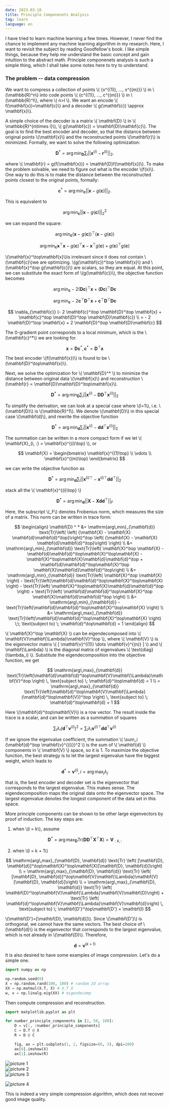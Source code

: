 ```yaml
---
date: 2023-03-10
title: Principle Componenets Analysis
tag: learn
language: en
---
```


I have tried to learn machine learning a few times. However, I never find the chance to implement any machine learning algorithm in my research. Here, I want to revisit the subject by reading Goodfellow's book. I like simple things, because they help me understand the basic concept and gain intuition to the abstract math. Principle componenets analysis is such a simple thing, which I shall take some notes here to try to understand. 

### The problem -- data compression

We want to compress a collection of points \\( \{x^{(1)}, ..., x^{(m)}\} \\) in \\(\mathbb{R}^n\\) into code points \\( \{c^{(1)}, ..., c^{(m)}\} \\) in \\(\mathbb{R}^l\\), where \\( n>l \\). We want an encode \\( f(\mathbf{x})=\mathbf{c}\\) and a decoder \\( g(\mathbf{c}) \approx \mathbf{x}\\).


A simple choice of the decoder is a matrix \\( \mathbf{D} \\) in \\( \mathbb{R}^{n\times l}\\), \\( g(\mathbf{c}) = \mathbf{D}\mathbf{c}\\). The goal is to find the best encoder and decoder, so that the distance between original points \\(\mathbf{x}\\) and the reconstructed points \\(\mathbf{r}\\) is minimized. Formally, we want to solve the following optimization:

$$
\mathbf{D} ^ * = \mathrm{arg\,min}_{\mathbf{D}} \sum_i || \mathbf{x}^{(i)} - \mathbf{r}^{(i)} ||_2 .
$$

where \\( \mathbf{r} = g(f(\mathbf{x})) = \mathbf{D}f(\mathbf{x})\\). To make the problem solvable, we need to figure out what is the encoder \\(f(x)\\). One way to do this is to make the distance between the reconstructed points closest to the original points, formally:

$$
\mathbf{c}^* = \mathrm{arg\,min}_{\mathbf{c}} || \mathbf{x} - g(\mathbf{c}) ||_2 .
$$

This is equivalent to 

$$
\mathrm{arg\,min}_{\mathbf{c}} || \mathbf{x} - g(\mathbf{c}) ||_2^2 
$$

we can expand the square:

$$
\mathrm{arg\,min}_{\mathbf{c}} (\mathbf{x} - g(\mathbf{c}))^\top (\mathbf{x} - g(\mathbf{c}))
$$

$$
\mathrm{arg\,min}_{\mathbf{c}} \mathbf{x}^\top\mathbf{x} - g(\mathbf{c})^\top \mathbf{x} -  \mathbf{x}^\top g(\mathbf{c}) + g(\mathbf{c})^\top g(\mathbf{c})
$$

\\(\mathbf{x}^\top\mathbf{x}\\)is irrelevant since it does not contain \\(\mathbf{c}\\)we are optimizing. \\(g(\mathbf{c})^\top \mathbf{x}\\) and \\(\mathbf{x}^\top g(\mathbf{c})\\) are scalars, so they are equal. At this point, we can substitute the exact form of \\(g(\mathbf{c})\\), the objective function becomes

$$
\mathrm{arg\,min}_{\mathbf{c}}  - 2 (\mathbf{D}\mathbf{c})^\top \mathbf{x} + (\mathbf{D}\mathbf{c})^\top \mathbf{D}\mathbf{c}
$$

$$
\mathrm{arg\,min}_{\mathbf{c}}  - 2 \mathbf{c}^\top \mathbf{D}^\top \mathbf{x} + \mathbf{c}^\top \mathbf{D}^\top \mathbf{D}\mathbf{c}
$$

$$
\nabla_{\mathbf{c}} (- 2 \mathbf{c}^\top \mathbf{D}^\top \mathbf{x} + \mathbf{c}^\top \mathbf{D}^\top \mathbf{D}\mathbf{c}) \\
= - 2 \mathbf{D}^\top \mathbf{x} + 2 \mathbf{D}^\top \mathbf{D}\mathbf{c} 
$$

The 0-gradient point corresponds to a local minimum, which is the \\(\mathbf{c}^*\\) we are looking for. 

$$
\mathbf{x} = \mathbf{D} \mathbf{c}^*,\, \mathbf{c}^* = \mathbf{D}^\top\mathbf{x}
$$

The best encoder \\(f(\mathbf{x})\\) is found to be \\(\mathbf{D}^\top\mathbf{x}\\).

Next, we solve the optimization for \\( \mathbf{D}^* \\) to minimize the distance between original data \\(\mathbf{x}\\) and reconstruction \\(\mathbf{r} = \mathbf{D}\mathbf{D}^\top\mathbf{x}\\).

$$
\mathbf{D} ^ * = \mathrm{arg\,min}_{\mathbf{D}} \sum_i || \mathbf{x}^{(i)} - \mathbf{D}\mathbf{D}^\top\mathbf{x}^{(i)} ||_2
$$

To simplify the derivation, we can look at a special case where \\(l=1\\), i.e. \\(\mathbf{D}\\) is \\(\mathbb{R}^1\\). We denote \\(\mathbf{D}\\) in this special case \\(\mathbf{d}\\), and rewrite the objective function

$$
\mathbf{D} ^ * = \mathrm{arg\,min}_{\mathbf{d}} \sum_i || \mathbf{x}^{(i)} - \mathbf{d}\mathbf{d}^\top\mathbf{x}^{(i)} ||_2
$$

The summation can be written in a more compact form if we let \\( \mathbf{X}_{i, :} = \mathbf{x}^{(i)\top}  \\), or 

$$
\mathbf{X} = 
\begin{bmatrix}
\mathbf{x}^{(1)\top} \\
\vdots \\
\mathbf{x}^{(m)\top}
\end{bmatrix}
$$

we can write the objective function as 

$$
\mathbf{D} ^ * = \mathrm{arg\,min}_{\mathbf{d}} \sum_i || \mathbf{x}^{(i)\top} - \mathbf{x}^{(i)\top} \mathbf{d}\mathbf{d}^\top||_2
$$

stack all the \\( \mathbf{x}^{(i)\top} \\)

$$
\mathbf{D} ^ * = \mathrm{arg\,min}_{\mathbf{d}} || \mathbf{X} - \mathbf{X} \mathbf{d}\mathbf{d}^\top||_F
$$

Here, the subscript \\(_F\\) denotes Frobenius norm, which measures the size of a matrix. This norm can be written in trace form:

$$
\begin{align}
\mathbf{D} ^ * &= \mathrm{arg\,min}_{\mathbf{d}} \text{Tr}\left( \left( {\mathbf{X} - \mathbf{X} \mathbf{d}\mathbf{d}^\top}\right)^\top \left( {\mathbf{X} - \mathbf{X} \mathbf{d}\mathbf{d}^\top}\right) \right) \\
&= \mathrm{arg\,min}_{\mathbf{d}} \text{Tr}\left( \mathbf{X}^\top \mathbf{X} -  \mathbf{d}\mathbf{d}^\top\mathbf{X}^\top\mathbf{X} - \mathbf{X}^\top\mathbf{X}\mathbf{d}\mathbf{d}^\top + \mathbf{d}\mathbf{d}^\top\mathbf{X}^\top \mathbf{X}\mathbf{d}\mathbf{d}^\top\right) \\
&= \mathrm{arg\,min}_{\mathbf{d}} \text{Tr}\left( \mathbf{X}^\top \mathbf{X} \right) -  \text{Tr}\left(\mathbf{d}\mathbf{d}^\top\mathbf{X}^\top\mathbf{X} \right) - \text{Tr}\left( \mathbf{X}^\top\mathbf{X}\mathbf{d}\mathbf{d}^\top \right) + \text{Tr}\left( \mathbf{d}\mathbf{d}^\top\mathbf{X}^\top \mathbf{X}\mathbf{d}\mathbf{d}^\top \right) \\
&= \mathrm{arg\,min}_{\mathbf{d}} - \text{Tr}\left(\mathbf{d}\mathbf{d}^\top\mathbf{X}^\top\mathbf{X} \right) \\
&= \mathrm{arg\,max}_{\mathbf{d}} \text{Tr}\left(\mathbf{d}\mathbf{d}^\top\mathbf{X}^\top\mathbf{X} \right) \;\; \text{subject to} \; \mathbf{d}^\top\mathbf{d} = 1
\end{align}
$$

\\( \mathbf{X}^\top \mathbf{X} \\) can be eigendecomposed into \\( \mathbf{V}\mathbf{\Lambda}\mathbf{V}^\top \\), where \\( \mathbf{V} \\) is the eigenvector matrix \\( [ \mathbf{v}^{(1)} \dots \mathbf{v}^{(n)} ] \\) and \\( \mathbf{\Lambda} \\) is the diagonal matrix of eigenvalues \\( \text{diag}(\lambda_i) \\). Substitute the eigendecomposition into the objective function, we get

$$
\mathrm{arg\,max}_{\mathbf{d}} \text{Tr}\left(\mathbf{d}\mathbf{d}^\top\mathbf{V}\mathbf{\Lambda}\mathbf{V}^\top \right) \, \text{subject to} \; \mathbf{d}^\top\mathbf{d} = 1 \\
= \mathrm{arg\,max}_{\mathbf{d}} \text{Tr}\left(\mathbf{d}^\top\mathbf{V}\mathbf{\Lambda}(\mathbf{d}^\top\mathbf{V})^\top \right) \, \text{subject to} \; \mathbf{d}^\top\mathbf{d} = 1
$$

Here \\(\mathbf{d}^\top\mathbf{V}\\) is a row vector. The result inside the trace is a scalar, and can be written as a summation of squares

$$
\sum_i \lambda_i (\mathbf{d}^\top \mathbf{v}^{(i)})^2 = \sum_i \lambda_i  \mathbf{v}^{(i)\top }\mathbf{d}\mathbf{d}^\top \mathbf{v}^{(i)}
$$

If we ignore the eigenvalue coefficient, the summation \\( \sum_i (\mathbf{d}^\top \mathbf{v}^{(i)})^2 \\) is the sum of \\( \mathbf{d} \\) components in \\( \mathbf{V} \\) space, so it is 1. To maximize the objective function, the best strategy is to let the largest eigenvalue have the biggest weight, which leads to 

$$
\mathbf{d} ^ * = \mathbf{v}^{(i)}, \, i = \mathrm{arg\,max}_j \lambda_j 
$$

that is, the best encoder and decoder set is the eigenvector that corresponds to the largest eigenvalue. This makes sense. The eigendecomposition maps the original data onto the eigenvector space. The largest eigenvalue denotes the longest component of the data set in this space. 

More principle components can be shown to be other large eigenvectors by proof of induction. The key steps are:

1. when \\(l = k\\), assume

$$
\mathbf{D}^* = \mathrm{arg\,max}_{\mathbf{D}} \text{Tr} \left( \mathbf{D}\mathbf{D}^\top\mathbf{X}^\top\mathbf{X}\right) = \mathbf{V}_{:k, :}
$$

2. when \\(l = k + 1\\)

$$
\mathrm{arg\,max}_{\mathbf{D}, \mathbf{d}} \text{Tr} \left( [\mathbf{D}, \mathbf{d}]^\top\mathbf{X}^\top\mathbf{X}[\mathbf{D}, \mathbf{d}]\right) \\
= \mathrm{arg\,max}_{\mathbf{D}, \mathbf{d}} \text{Tr} \left( [\mathbf{D}, \mathbf{d}]^\top\mathbf{V}\mathbf{\Lambda}\mathbf{V}[\mathbf{D}, \mathbf{d}]\right) \\
= \mathrm{arg\,max}_{\mathbf{D}, \mathbf{d}} \text{Tr} \left( \mathbf{D}^\top\mathbf{V}\mathbf{\Lambda}\mathbf{V}\mathbf{D}\right) + \text{Tr} \left( \mathbf{d}^\top\mathbf{V}\mathbf{\Lambda}\mathbf{V}\mathbf{d}\right) \, \text{subject to} \; \mathbf{D'}^\top\mathbf{D'} = \mathbf{I}
$$

\\(\mathbf{D'}=[\mathbf{D}, \mathbf{d}]\\). Since \\(\mathbf{D'}\\) is orthogonal, we cannot have the same vectors. The best choice of \\(\mathbf{d}\\) is the eigenvector that corresponds to the largest eigenvalue, which is not already in \\(\mathbf{D}\\). Therefore,

$$
\mathbf{d} = \mathbf{v}^{(k+1)}
$$

It is also desired to have some examples of image compression. Let's do a simple one. 

```python
import numpy as np

np.random.seed(0)
X = np.random.rand(100, 100) # random 2d array
XX = np.matmul(X.T, X) # X.T X
w, v = np.linalg.eig(XX) # eigendecomp
```

Then compute compression and reconstruction.

```python
import matplotlib.pyplot as plt

for number_principle_components in [2, 50, 100]:
    D = v[:, :number_principle_components]
    C = D.T @ X
    R = D @ C

    fig, ax = plt.subplots(1, 2, figsize=(6, 3), dpi=100)
    ax[0].imshow(X)
    ax[1].imshow(R)
```

![picture 1](/assets/images/2023/03/n2.png)  
![picture 2](/assets/images/2023/03/n50.png)  
![picture 3](/assets/images/2023/03/n100.png)  

![picture 4](/assets/images/2023/03/real-picture-compression.png)  

This is indeed a very simple compression algorithm, which does not recover good image quality.